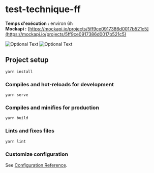 # test-technique-ff

**Temps d'exécution :** environ 6h  
**Mockapi :** [https://mockapi.io/projects/5ff9ce0917386d0017b521c5](https://mockapi.io/projects/5ff9ce0917386d0017b521c5)

![Optional Text](../main/screens/feed.png)
![Optional Text](../main/screens/single.png)

## Project setup
```
yarn install
```

### Compiles and hot-reloads for development
```
yarn serve
```

### Compiles and minifies for production
```
yarn build
```

### Lints and fixes files
```
yarn lint
```

### Customize configuration
See [Configuration Reference](https://cli.vuejs.org/config/).
